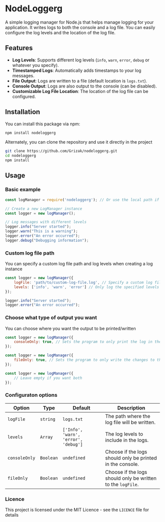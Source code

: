 # NodeLoggerg

A simple logging manager for Node.js that helps manage logging for your application. It writes logs to both the console and a log file. You can easily configure the log levels and the location of the log file.

## Features

- **Log Levels**: Supports different log levels (`info`, `warn`, `error`, `debug` or whatever you specify).
- **Timestamped Logs**: Automatically adds timestamps to your log messages.
- **File Output**: Logs are written to a file (default location is `logs.txt`).
- **Console Output**: Logs are also output to the console (can be disabled).
- **Customizable Log File Location**: The location of the log file can be configured.

## Installation

You can install this package via npm:

```bash
npm install nodeloggerg
```
Alternately, you can clone the repository and use it directly in the project

```bash
git clone https://github.com/Grizak/nodeloggerg.git
cd nodeloggerg
npm install
```

## Usage

### Basic example

```javascript
const logManager = require('nodeloggerg'); // Or use the local path if you cloned the repo

// Create a new LogManager instance
const logger = new logManager();

// Log messages with different levels
logger.info("Server started");
logger.warn("This is a warning");
logger.error("An error occurred");
logger.debug("Debugging information");
```

### Custom log file path

You can specify a custom log file path and log levels when creating a log instance

```javascript
const logger = new logManager({
    logFile: 'path/to/custom-log-file.log', // Specify a custom log file path
    levels: ['info', 'warn', 'error'] // Only log the specified levels
});

logger.info("Server started");
logger.error("An error occurred");
```

### Choose what type of output you want

You can choose where you want the output to be printed/written

```javascript
const logger = new logManager({
    consoleOnly: true, // Sets the program to only print the log in the console
});

const logger = new logManager({
    fileOnly: true, // Sets the program to only write the changes to the logFile
});

const logger = new logManager({
    // Leave empty if you want both
});
```

### Configuraton options

| Option | Type | Default | Description |
|--------|------|---------|-------------|
| `logFile` | `string` | `logs.txt` | The path where the log file will be written. |
| `levels` | `Array` | `['Info', 'warn', 'error', 'debug']` | The log levels to include in the logs. |
| `consoleOnly` | `Boolean` | `undefined` | Choose if the logs should only be printed in the console. |
| `fileOnly` | `Boolean` | `undefined` | Choose if the logs should only be written to the `logFile`. |

### Licence

This project is licensed under the MIT Licence - see the `LICENCE` file for details